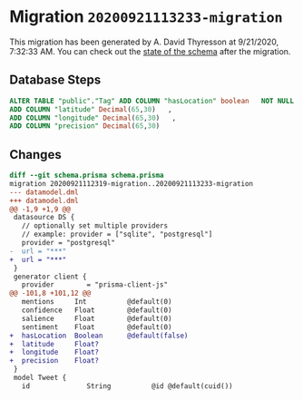 # Migration `20200921113233-migration`

This migration has been generated by A. David Thyresson at 9/21/2020, 7:32:33 AM.
You can check out the [state of the schema](./schema.prisma) after the migration.

## Database Steps

```sql
ALTER TABLE "public"."Tag" ADD COLUMN "hasLocation" boolean   NOT NULL DEFAULT false,
ADD COLUMN "latitude" Decimal(65,30)   ,
ADD COLUMN "longitude" Decimal(65,30)   ,
ADD COLUMN "precision" Decimal(65,30)   
```

## Changes

```diff
diff --git schema.prisma schema.prisma
migration 20200921112319-migration..20200921113233-migration
--- datamodel.dml
+++ datamodel.dml
@@ -1,9 +1,9 @@
 datasource DS {
   // optionally set multiple providers
   // example: provider = ["sqlite", "postgresql"]
   provider = "postgresql"
-  url = "***"
+  url = "***"
 }
 generator client {
   provider        = "prisma-client-js"
@@ -101,8 +101,12 @@
   mentions     Int          @default(0)
   confidence   Float        @default(0)
   salience     Float        @default(0)
   sentiment    Float        @default(0)
+  hasLocation  Boolean      @default(false)
+  latitude     Float?
+  longitude    Float?
+  precision    Float?
 }
 model Tweet {
   id              String          @id @default(cuid())
```


